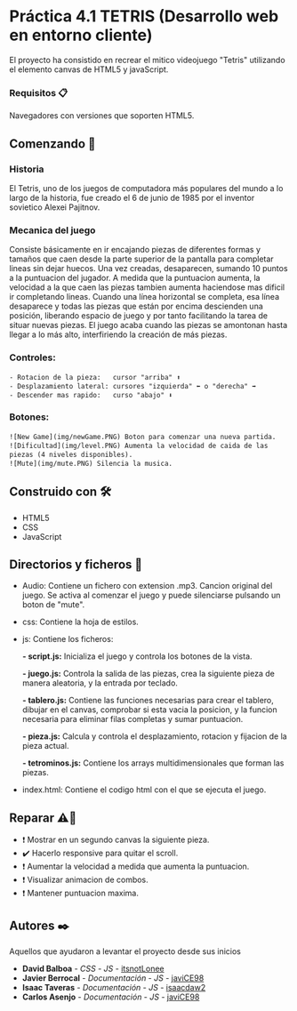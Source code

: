# Práctica 4.1 TETRIS (Desarrollo web en entorno cliente)

El proyecto ha consistido en recrear el mitico videojuego "Tetris" utilizando el elemento canvas de HTML5 y javaScript.

### Requisitos 📋
Navegadores con versiones que soporten HTML5. 

## Comenzando 🚀

### Historia
El Tetris, uno de los juegos de computadora más populares del mundo a lo largo de la historia, 
fue creado el 6 de junio de 1985 por el inventor sovietico Alexei Pajitnov.
### Mecanica del juego
Consiste básicamente en ir encajando piezas de diferentes formas y tamaños que 
caen desde la parte superior de la pantalla para completar lineas sin dejar huecos. Una vez creadas, 
desaparecen, sumando 10 puntos a la puntuacion del jugador. A medida que la puntuacion aumenta, la 
velocidad a la que caen las piezas tambien aumenta haciendose mas dificil ir completando lineas.
Cuando una línea horizontal se completa, esa línea desaparece y todas las piezas que están por encima
descienden una posición, liberando espacio de juego y por tanto facilitando la tarea de situar nuevas 
piezas. El juego acaba cuando las piezas se amontonan hasta llegar a lo más alto, interfiriendo la 
creación de más piezas.
  
### Controles:
  
    - Rotacion de la pieza:   cursor "arriba" ⬆️ 
    - Desplazamiento lateral: cursores "izquierda" ⬅️ o "derecha" ➡️  
    - Descender mas rapido:   curso "abajo" ⬇️
      
### Botones:
    ![New Game](img/newGame.PNG) Boton para comenzar una nueva partida.
    ![Dificultad](img/level.PNG) Aumenta la velocidad de caida de las piezas (4 niveles disponibles).
    ![Mute](img/mute.PNG) Silencia la musica.

## Construido con 🛠️
  - HTML5 
  - CSS
  - JavaScript
  
## Directorios y ficheros 📁

  * Audio: Contiene un fichero con extension .mp3. Cancion original del juego. 
           Se activa al comenzar el juego y puede silenciarse pulsando un boton de "mute".
	
  * css: Contiene la hoja de estilos.
		
  * js: Contiene los ficheros:
  
      **- script.js:** Inicializa el juego y controla los botones de la vista.
      
      **- juego.js:** Controla la salida de las piezas, crea la siguiente pieza de manera aleatoria, y la entrada por teclado.

      **- tablero.js:** Contiene las funciones necesarias para crear el tablero, dibujar en el canvas, comprobar si esta vacia la 				posicion, y la funcion necesaria para eliminar filas completas y sumar puntuacion.
          
      **- pieza.js:** Calcula y controla el desplazamiento, rotacion y fijacion de la pieza actual.
      
      **- tetrominos.js:** Contiene los arrays multidimensionales que forman las piezas.

  * index.html: Contiene el codigo html con el que se ejecuta el juego.

## Reparar ⚠️🔧

- ❗️ Mostrar en un segundo canvas la siguiente pieza.
- ✔️ Hacerlo responsive para quitar el scroll.
- ❗️ Aumentar la velocidad a medida que aumenta la puntuacion.
- ❗️ Visualizar animacion de combos.
- ❗️ Mantener puntuacion maxima.

  
## Autores ✒️

Aquellos que ayudaron a levantar el proyecto desde sus inicios

* **David Balboa** - *CSS* - *JS* - [itsnotLonee](https://github.com/itsnotLonee)
* **Javier Berrocal** - *Documentación* - *JS* - [javiCE98](https://github.com/javiCE98)
* **Isaac Taveras** - *Documentación* - *JS* - [isaacdaw2](https://github.com/isaacdaw2)
* **Carlos Asenjo** - *Documentación* - *JS* - [javiCE98](https://github.com/CarlosAsenjo)
